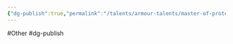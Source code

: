 ```yaml
---
{"dg-publish":true,"permalink":"/talents/armour-talents/master-of-protection/"}
---
```



#Other #dg-publish